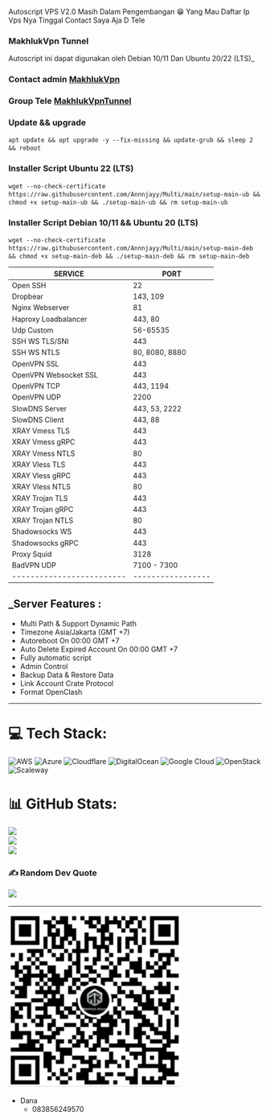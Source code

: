 Autoscript VPS V2.0
Masih Dalam Pengembangan 😁
Yang Mau Daftar Ip Vps Nya Tinggal Contact Saya Aja D Tele


### MakhlukVpn Tunnel
 Autoscript ini dapat digunakan oleh Debian 10/11 Dan Ubuntu 20/22 (LTS)_

### Contact admin [MakhlukVpn](https://t.me/MakhlukVpn)
### Group Tele [MakhlukVpnTunnel](https://t.me/makhlukvpn_group)

### Update && upgrade 
```
apt update && apt upgrade -y --fix-missing && update-grub && sleep 2 && reboot
```
### Installer Script Ubuntu 22 (LTS) 
```
wget --no-check-certificate https://raw.githubusercontent.com/Annnjayy/Multi/main/setup-main-ub && chmod +x setup-main-ub && ./setup-main-ub && rm setup-main-ub
```

### Installer Script Debian 10/11 && Ubuntu 20 (LTS) 
```
wget --no-check-certificate https://raw.githubusercontent.com/Annnjayy/Multi/main/setup-main-deb && chmod +x setup-main-deb && ./setup-main-deb && rm setup-main-deb
```

|        SERVICE          |      PORT       |
|-------------------------|-----------------|
| Open SSH                |  22             |
| Dropbear                |  143, 109       |
| Nginx Webserver         |  81             |
| Haproxy Loadbalancer    |  443, 80        |
| Udp Custom              |  56-65535       |
| SSH WS TLS/SNI          |  443            |
| SSH WS NTLS             |  80, 8080, 8880 |
| OpenVPN SSL             |  443            |
| OpenVPN Websocket SSL   |  443            |
| OpenVPN TCP             |  443, 1194      |
| OpenVPN UDP             |  2200           |
| SlowDNS Server          |  443, 53, 2222  |
| SlowDNS Client          |  443, 88        |
| XRAY Vmess TLS          |  443            |
| XRAY Vmess gRPC         |  443            |
| XRAY Vmess NTLS         |  80             |
| XRAY Vless TLS          |  443            |
| XRAY Vless gRPC         |  443            |
| XRAY Vless NTLS         |  80             |
| XRAY Trojan TLS         |  443            |
| XRAY Trojan gRPC        |  443            |
| XRAY Trojan NTLS        |  80             |
| Shadowsocks WS          |  443            |
| Shadowsocks gRPC        |  443            |
| Proxy Squid             |  3128           |
| BadVPN UDP              |  7100 - 7300    |
|-------------------------|-----------------|

## _Server Features :
- Multi Path & Support Dynamic Path
- Timezone Asia/Jakarta (GMT +7)
- Autoreboot On 00:00 GMT +7 
- Auto Delete Expired Account On 00:00 GMT +7
- Fully automatic script 
- Admin Control  
- Backup Data & Restore Data
- Link Account Crate Protocol
- Format OpenClash

---
# 💻 Tech Stack:
![AWS](https://img.shields.io/badge/AWS-%23FF9900.svg?style=plastic&logo=amazon-aws&logoColor=white) ![Azure](https://img.shields.io/badge/azure-%230072C6.svg?style=plastic&logo=azure-devops&logoColor=white) ![Cloudflare](https://img.shields.io/badge/Cloudflare-F38020?style=plastic&logo=Cloudflare&logoColor=white) ![DigitalOcean](https://img.shields.io/badge/DigitalOcean-%230167ff.svg?style=plastic&logo=digitalOcean&logoColor=white) ![Google Cloud](https://img.shields.io/badge/Google%20Cloud-%234285F4.svg?style=plastic&logo=google-cloud&logoColor=white) ![OpenStack](https://img.shields.io/badge/Openstack-%23f01742.svg?style=plastic&logo=openstack&logoColor=white) ![Scaleway](https://img.shields.io/badge/SCALEWAY-%234f0599.svg?style=plastic&logo=scaleway&logoColor=white)
# 📊 GitHub Stats:
![](https://github-readme-stats.vercel.app/api?username=Annnjayy&theme=dark&hide_border=false&include_all_commits=false&count_private=false)<br/>
![](https://github-readme-streak-stats.herokuapp.com/?user=Annnjayy&theme=dark&hide_border=false)<br/>
![](https://github-readme-stats.vercel.app/api/top-langs/?username?=Annnjayytheme=dark&hide_border=false&include_all_commits=false&count_private=false&layout=compact)

### ✍️ Random Dev Quote
![](https://quotes-github-readme.vercel.app/api?type=horizontal&theme=tokyonight)

---

![qris](https://github.com/Annnjayy/Multi/raw/main/qris.png)
- Dana
  - 083856249570
